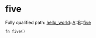 # five

Fully qualified path: [hello_world](./hello_world.md)::[A](./hello_world-A.md)::[B](./hello_world-A-B.md)::[five](./hello_world-A-B-five.md)

<pre><code class="language-cairo">fn five()</code></pre>

